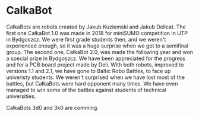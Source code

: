 # CalkaBot

CałkaBots are robots created by Jakub Kuziemski and Jakub Delicat. The first one CałkaBot 1.0 was made in 2018 for miniSUMO competition in UTP in Bydgoszcz. We were first grade students then, and we weren't experienced enough, so it was a huge surprise when we got to a semifinal group. The second one, CałkaBot 2.0, was made the following year and won a special prize in Bydgoszcz. We have been appreciated for the progress and for a PCB board project made by Deli. With both robots, improved to versions 1.1 and 2.1, we have gone to Baltic Robo Battles, to face up univeristy students. We weren't surprised when we have lost most of the battles, but CałkaBots were hard opponent many times. We have even managed to win some of the battles against students of technical universities.

CałkaBots 3d0 and 3k0 are comming.




 
